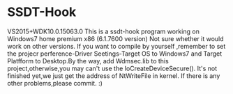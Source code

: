 # SSDT-Hook
VS2015+WDK10.0.15063.0
  This is a ssdt-hook program working on Windows7 home premium x86 (6.1.7600 version)
  Not sure whether it would work on other versions.
  If you want to compile by yourself ,remember to set the projecr perference-Driver Seetings-Target OS to Windows7 and Target Platfform to Desktop.By the way, add Wdmsec.lib to this project,otherwise,you
  may can't use the IoCreateDeviceSecure().
  It's not finished yet,we just get the address of NtWriteFile in kernel.
  If there is any other problems,please commit. :)
